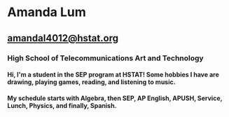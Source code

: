 # Amanda Lum

## amandal4012@hstat.org

### High School of Telecommunications Art and Technology

#### Hi, I'm a student in the SEP program at HSTAT! Some hobbies I have are drawing, playing games, reading, and listening to music. 

#### My schedule starts with Algebra, then SEP, AP English, APUSH, Service, Lunch, Physics, and finally, Spanish.